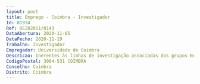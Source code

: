 ```yaml
--- 
layout: post
title: Emprego - Coimbra - Investigador
Id: 81934
Ref: OE202011/0143
DataAbertura: 2020-11-05
DataFecho: 2020-11-19
Trabalho: Investigador
Empregador: Universidade de Coimbra
Descricao: Inerentes às linhas de investigação associadas dos grupos Neuropsychological Assessment and Aging Processes (NAAP) e Cognition, Brain and Behavior (CBB) do CINEICC, e especificamente ao nível da preparação de experiências em Envelhecimento (normal ou patológico) usando técnicas de avaliação neuropsicológica e técnicas neuroimagiológicas (nomeadamante imagiologia por ressonância magnética)  análise univariada e multivariada de dados de imagiologia por ressonância magnética e de avaliação neuropsicológica em envelhecimento através do uso de modelos computacionais ou machine learning, usando Matlab ou Python  redação de artigos científicos, em língua inglesa, sobre dados relativos a estudos sobre Envelhecimento e técnicas de neuroimagiologia e avaliação neuropsicológica  e execução de outra investigação científica necessária à execução de projetos exclusivamente dentro da temática de envelhecimento, neuroimagiologia (nomeadamente f MRI  DTI) e avaliação neuropsicológica e reabilitação.
CodigoPostal: 3004-531 COIMBRA
Concelho: Coimbra
Distrito: Coimbra
--- 
```

